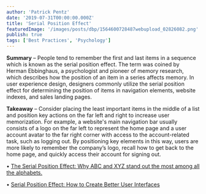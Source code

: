 ```yaml
---
author: 'Patrick Pentz'
date: '2019-07-31T00:00:00.000Z'
title: 'Serial Position Effect'
featuredImage: '/images/posts/dbp/1564600728487webupload_02826082.png'
publish: true
tags: ['Best Practices', 'Psychology']
---
```


**Summary** – People tend to remember the first and last items in a sequence which is known as the serial position effect. The term was coined by Herman Ebbinghaus, a psychologist and pioneer of memory research, which describes how the position of an item in a series affects memory. In user experience design, designers commonly utilize the serial position effect for determining the position of items in navigation elements, website indexes, and sales landing pages.

**Takeaway** – Consider placing the least important items in the middle of a list and position key actions on the far left and right to increase user memorization. For example, a website's main navigation bar usually consists of a logo on the far left to represent the home page and a user account avatar to the far right corner with access to the account-related task, such as logging out. By positioning key elements in this way, users are more likely to remember the company’s logo, recall how to get back to the home page, and quickly access their account for signing out.

• [The Serial Position Effect: Why ABC and XYZ stand out the most among all the alphabets.](https://www.interaction-design.org/literature/article/serial-position-effect-how-to-create-better-user-interfaces)

• [Serial Position Effect: How to Create Better User Interfaces](https://medium.com/coffee-and-junk/design-psychology-serial-position-effect-ca0e4cf299cb)
